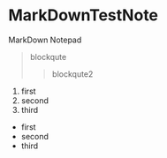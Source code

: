 # MarkDownTestNote
MarkDown Notepad

> blockqute
>> blockqute2

1. first
2. second
3. third

- first
- second
- third

